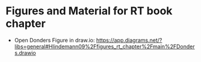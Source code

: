 # Figures and Material for RT book chapter

* Open Donders Figure in draw.io: https://app.diagrams.net/?libs=general#Hlindemann09%2Ffigures_rt_chapter%2Fmain%2FDonders.drawio
